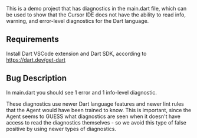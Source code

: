 This is a demo project that has diagnostics in the main.dart file, which can be
used to show that the Cursor IDE does not have the ability to read info,
warning, and error-level diagnostics for the Dart language.

## Requirements

Install Dart VSCode extension and Dart SDK, according to
https://dart.dev/get-dart

## Bug Description

In main.dart you should see 1 error and 1 info-level diagnostic.

These diagnostics use newer Dart language features and newer lint rules that the
Agent would have been trained to know. This is important, since the Agent seems
to GUESS what diagnostics are seen when it doesn't have access to read the
diagnostics themselves - so we avoid this type of false positive by using newer
types of diagnostics.
